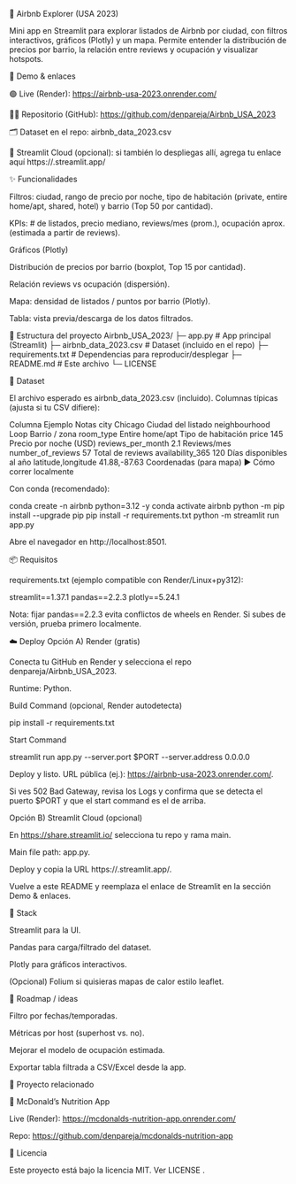 🏡 Airbnb Explorer (USA 2023)

Mini app en Streamlit para explorar listados de Airbnb por ciudad, con filtros interactivos, gráficos (Plotly) y un mapa. Permite entender la distribución de precios por barrio, la relación entre reviews y ocupación y visualizar hotspots.


🚀 Demo & enlaces

🟢 Live (Render): https://airbnb-usa-2023.onrender.com/

🧑‍💻 Repositorio (GitHub): https://github.com/denpareja/Airbnb_USA_2023

🗂️ Dataset en el repo: airbnb_data_2023.csv

🔴 Streamlit Cloud (opcional): si también lo despliegas allí, agrega tu enlace aquí
https://<tu-app>.streamlit.app/

✨ Funcionalidades

Filtros: ciudad, rango de precio por noche, tipo de habitación (private, entire home/apt, shared, hotel) y barrio (Top 50 por cantidad).

KPIs: # de listados, precio mediano, reviews/mes (prom.), ocupación aprox. (estimada a partir de reviews).

Gráficos (Plotly)

Distribución de precios por barrio (boxplot, Top 15 por cantidad).

Relación reviews vs ocupación (dispersión).

Mapa: densidad de listados / puntos por barrio (Plotly).

Tabla: vista previa/descarga de los datos filtrados.

📁 Estructura del proyecto
Airbnb_USA_2023/
├─ app.py                 # App principal (Streamlit)
├─ airbnb_data_2023.csv   # Dataset (incluido en el repo)
├─ requirements.txt       # Dependencias para reproducir/desplegar
├─ README.md              # Este archivo
└─ LICENSE

🧪 Dataset

El archivo esperado es airbnb_data_2023.csv (incluido). Columnas típicas (ajusta si tu CSV difiere):

Columna	Ejemplo	Notas
city	Chicago	Ciudad del listado
neighbourhood	Loop	Barrio / zona
room_type	Entire home/apt	Tipo de habitación
price	145	Precio por noche (USD)
reviews_per_month	2.1	Reviews/mes
number_of_reviews	57	Total de reviews
availability_365	120	Días disponibles al año
latitude,longitude	41.88,-87.63	Coordenadas (para mapa)
▶️ Cómo correr localmente

Con conda (recomendado):

conda create -n airbnb python=3.12 -y
conda activate airbnb
python -m pip install --upgrade pip
pip install -r requirements.txt
python -m streamlit run app.py


Abre el navegador en http://localhost:8501.

📦 Requisitos

requirements.txt (ejemplo compatible con Render/Linux+py312):

streamlit==1.37.1
pandas==2.2.3
plotly==5.24.1


Nota: fijar pandas==2.2.3 evita conflictos de wheels en Render.
Si subes de versión, prueba primero localmente.

☁️ Deploy
Opción A) Render (gratis)

Conecta tu GitHub en Render y selecciona el repo denpareja/Airbnb_USA_2023.

Runtime: Python.

Build Command (opcional, Render autodetecta)

pip install -r requirements.txt


Start Command

streamlit run app.py --server.port $PORT --server.address 0.0.0.0


Deploy y listo. URL pública (ej.): https://airbnb-usa-2023.onrender.com/.

Si ves 502 Bad Gateway, revisa los Logs y confirma que se detecta el puerto $PORT y que el start command es el de arriba.

Opción B) Streamlit Cloud (opcional)

En https://share.streamlit.io/
 selecciona tu repo y rama main.

Main file path: app.py.

Deploy y copia la URL https://<tu-app>.streamlit.app/.

Vuelve a este README y reemplaza el enlace de Streamlit en la sección Demo & enlaces.

🧰 Stack

Streamlit para la UI.

Pandas para carga/filtrado del dataset.

Plotly para gráficos interactivos.

(Opcional) Folium si quisieras mapas de calor estilo leaflet.

📝 Roadmap / ideas

 Filtro por fechas/temporadas.

 Métricas por host (superhost vs. no).

 Mejorar el modelo de ocupación estimada.

 Exportar tabla filtrada a CSV/Excel desde la app.

🔗 Proyecto relacionado

🍔 McDonald’s Nutrition App

Live (Render): https://mcdonalds-nutrition-app.onrender.com/

Repo: https://github.com/denpareja/mcdonalds-nutrition-app

📜 Licencia

Este proyecto está bajo la licencia MIT. Ver LICENSE
.
